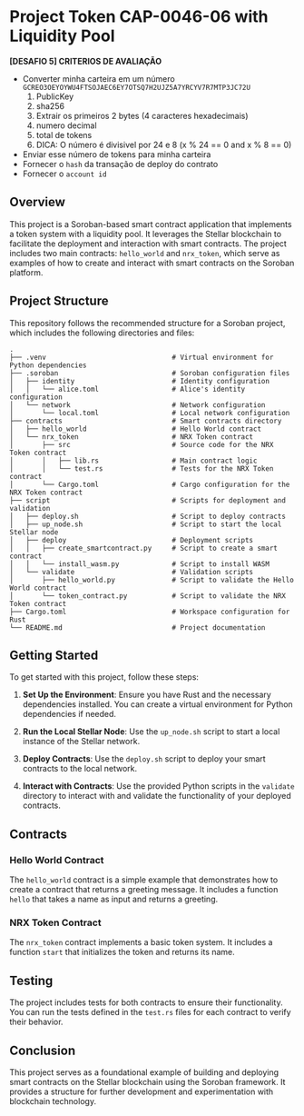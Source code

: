 # Project Token CAP-0046-06 with Liquidity Pool

**[DESAFIO 5] CRITERIOS DE AVALIAÇÃO**

- Converter minha carteira em um número `GCREO3OEYOYWU4FTSOJAEC6EY7OTSQ7H2UJZ5A7YRCYV7R7MTP3JC72U`
  1. PublicKey
  2. sha256
  3. Extrair os primeiros 2 bytes (4 caracteres hexadecimais)
  4. numero decimal
  5. total de tokens
  6. DICA: O número é divisivel por 24 e 8 (x % 24 == 0 and x % 8 == 0)
- Enviar esse número de tokens para minha carteira
- Fornecer o `hash` da transação de deploy do contrato
- Fornecer o `account id`



## Overview

This project is a Soroban-based smart contract application that implements a token system with a liquidity pool. It leverages the Stellar blockchain to facilitate the deployment and interaction with smart contracts. The project includes two main contracts: `hello_world` and `nrx_token`, which serve as examples of how to create and interact with smart contracts on the Soroban platform.

## Project Structure

This repository follows the recommended structure for a Soroban project, which includes the following directories and files:

```
.
├── .venv                               # Virtual environment for Python dependencies
├── .soroban                            # Soroban configuration files
│   ├── identity                        # Identity configuration
│   │   └── alice.toml                  # Alice's identity configuration
│   └── network                         # Network configuration
│       └── local.toml                  # Local network configuration
├── contracts                           # Smart contracts directory
│   ├── hello_world                     # Hello World contract
│   └── nrx_token                       # NRX Token contract
│       ├── src                         # Source code for the NRX Token contract
│       │   ├── lib.rs                  # Main contract logic
│       │   └── test.rs                 # Tests for the NRX Token contract
│       └── Cargo.toml                  # Cargo configuration for the NRX Token contract
├── script                              # Scripts for deployment and validation
│   ├── deploy.sh                       # Script to deploy contracts
│   ├── up_node.sh                      # Script to start the local Stellar node
│   ├── deploy                          # Deployment scripts
│   │   ├── create_smartcontract.py     # Script to create a smart contract
│   │   └── install_wasm.py             # Script to install WASM
│   └── validate                        # Validation scripts
│       ├── hello_world.py              # Script to validate the Hello World contract
│       └── token_contract.py           # Script to validate the NRX Token contract
├── Cargo.toml                          # Workspace configuration for Rust
└── README.md                           # Project documentation
```

## Getting Started

To get started with this project, follow these steps:

1. **Set Up the Environment**: Ensure you have Rust and the necessary dependencies installed. You can create a virtual environment for Python dependencies if needed.

2. **Run the Local Stellar Node**: Use the `up_node.sh` script to start a local instance of the Stellar network.

3. **Deploy Contracts**: Use the `deploy.sh` script to deploy your smart contracts to the local network.

4. **Interact with Contracts**: Use the provided Python scripts in the `validate` directory to interact with and validate the functionality of your deployed contracts.

## Contracts

### Hello World Contract

The `hello_world` contract is a simple example that demonstrates how to create a contract that returns a greeting message. It includes a function `hello` that takes a name as input and returns a greeting.

### NRX Token Contract

The `nrx_token` contract implements a basic token system. It includes a function `start` that initializes the token and returns its name.

## Testing

The project includes tests for both contracts to ensure their functionality. You can run the tests defined in the `test.rs` files for each contract to verify their behavior.

## Conclusion

This project serves as a foundational example of building and deploying smart contracts on the Stellar blockchain using the Soroban framework. It provides a structure for further development and experimentation with blockchain technology.
